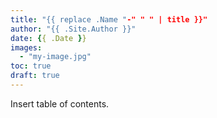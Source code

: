 ```yaml
---
title: "{{ replace .Name "-" " " | title }}"
author: "{{ .Site.Author }}"
date: {{ .Date }}
images:
  - "my-image.jpg"
toc: true
draft: true
---
```


Insert table of contents.
